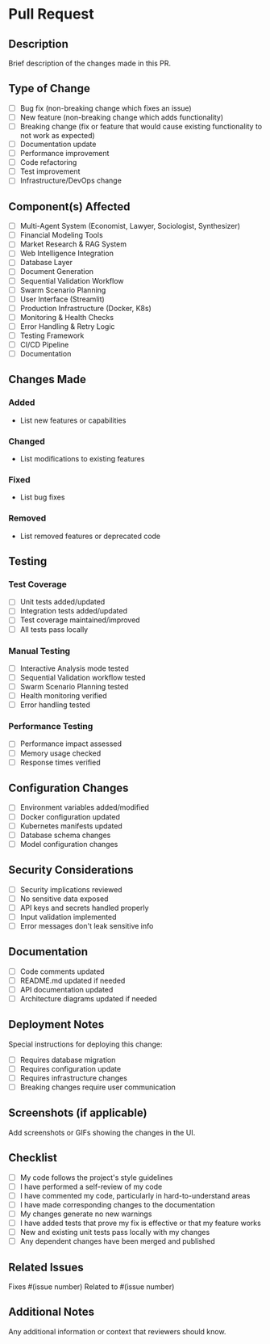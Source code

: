 # Pull Request

## Description
Brief description of the changes made in this PR.

## Type of Change
- [ ] Bug fix (non-breaking change which fixes an issue)
- [ ] New feature (non-breaking change which adds functionality)
- [ ] Breaking change (fix or feature that would cause existing functionality to not work as expected)
- [ ] Documentation update
- [ ] Performance improvement
- [ ] Code refactoring
- [ ] Test improvement
- [ ] Infrastructure/DevOps change

## Component(s) Affected
- [ ] Multi-Agent System (Economist, Lawyer, Sociologist, Synthesizer)
- [ ] Financial Modeling Tools
- [ ] Market Research & RAG System
- [ ] Web Intelligence Integration
- [ ] Database Layer
- [ ] Document Generation
- [ ] Sequential Validation Workflow
- [ ] Swarm Scenario Planning
- [ ] User Interface (Streamlit)
- [ ] Production Infrastructure (Docker, K8s)
- [ ] Monitoring & Health Checks
- [ ] Error Handling & Retry Logic
- [ ] Testing Framework
- [ ] CI/CD Pipeline
- [ ] Documentation

## Changes Made
### Added
- List new features or capabilities

### Changed
- List modifications to existing features

### Fixed
- List bug fixes

### Removed
- List removed features or deprecated code

## Testing
### Test Coverage
- [ ] Unit tests added/updated
- [ ] Integration tests added/updated
- [ ] Test coverage maintained/improved
- [ ] All tests pass locally

### Manual Testing
- [ ] Interactive Analysis mode tested
- [ ] Sequential Validation workflow tested
- [ ] Swarm Scenario Planning tested
- [ ] Health monitoring verified
- [ ] Error handling tested

### Performance Testing
- [ ] Performance impact assessed
- [ ] Memory usage checked
- [ ] Response times verified

## Configuration Changes
- [ ] Environment variables added/modified
- [ ] Docker configuration updated
- [ ] Kubernetes manifests updated
- [ ] Database schema changes
- [ ] Model configuration changes

## Security Considerations
- [ ] Security implications reviewed
- [ ] No sensitive data exposed
- [ ] API keys and secrets handled properly
- [ ] Input validation implemented
- [ ] Error messages don't leak sensitive info

## Documentation
- [ ] Code comments updated
- [ ] README.md updated if needed
- [ ] API documentation updated
- [ ] Architecture diagrams updated if needed

## Deployment Notes
Special instructions for deploying this change:
- [ ] Requires database migration
- [ ] Requires configuration update
- [ ] Requires infrastructure changes
- [ ] Breaking changes require user communication

## Screenshots (if applicable)
Add screenshots or GIFs showing the changes in the UI.

## Checklist
- [ ] My code follows the project's style guidelines
- [ ] I have performed a self-review of my code
- [ ] I have commented my code, particularly in hard-to-understand areas
- [ ] I have made corresponding changes to the documentation
- [ ] My changes generate no new warnings
- [ ] I have added tests that prove my fix is effective or that my feature works
- [ ] New and existing unit tests pass locally with my changes
- [ ] Any dependent changes have been merged and published

## Related Issues
Fixes #(issue number)
Related to #(issue number)

## Additional Notes
Any additional information or context that reviewers should know.